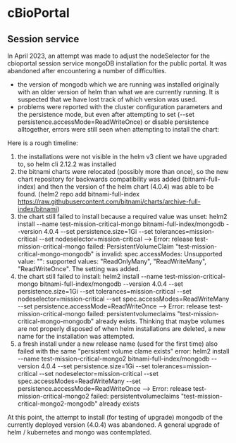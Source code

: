 # cBioPortal

## Session service

In April 2023, an attempt was made to adjust the nodeSelector for the cbioportal session service mongoDB installation for the public portal. It was abandoned after encountering a number of difficulties.

* the version of mongodb which we are running was installed originally with an older version of helm than what we are currently running. It is suspected that we have lost track of which version was used.
* problems were reported with the cluster configuration parameters and the persistence mode, but even after attempting to set (--set persistence.accessMode=ReadWriteOnce) or disable persistence alltogether, errors were still seen when attempting to install the chart:

Here is a rough timeline:
1. the installations were not visible in the helm v3 client we have upgraded to, so helm cli 2.12.2 was installed
1. the bitnami charts were relocated (possibly more than once), so the new chart repository for backwards compatibility was added (bitnami-full-index) and then the version of the helm chart (4.0.4) was able to be found. (helm2 repo add bitnami-full-index https://raw.githubusercontent.com/bitnami/charts/archive-full-index/bitnami)
1. the chart still failed to install because a required value was unset: helm2 install --name test-mission-critical-mongo bitnami-full-index/mongodb --version 4.0.4 --set persistence.size=1Gi --set tolerances=mission-critical --set nodeselector=mission-critical --> Error: release test-mission-critical-mongo failed: PersistentVolumeClaim "test-mission-critical-mongo-mongodb" is invalid: spec.accessModes: Unsupported value: "<nil>": supported values: "ReadOnlyMany", "ReadWriteMany", "ReadWriteOnce". The setting was added.
1. the chart still failed to install: helm2 install --name test-mission-critical-mongo bitnami-full-index/mongodb --version 4.0.4 --set persistence.size=1Gi --set tolerances=mission-critical --set nodeselector=mission-critical --set spec.accessModes=ReadWriteMany --set persistence.accessMode=ReadWriteOnce --> Error: release test-mission-critical-mongo failed: persistentvolumeclaims "test-mission-critical-mongo-mongodb" already exists. Thinking that maybe volumes are not properly disposed of when helm installations are deleted, a new name for the installation was attempted.
1. a fresh install under a new release name (used for the first time) also failed with the same "persistent volume clame exists" error: helm2 install --name test-mission-critical-mongo2 bitnami-full-index/mongodb --version 4.0.4 --set persistence.size=1Gi --set tolerances=mission-critical --set nodeselector=mission-critical --set spec.accessModes=ReadWriteMany --set persistence.accessMode=ReadWriteOnce --> Error: release test-mission-critical-mongo2 failed: persistentvolumeclaims "test-mission-critical-mongo2-mongodb" already exists

At this point, the attempt to install (for testing of upgrade) mongodb of the currently deployed version (4.0.4) was abandoned. A general upgrade of helm / kubernetes and mongo was contemplated.
```
